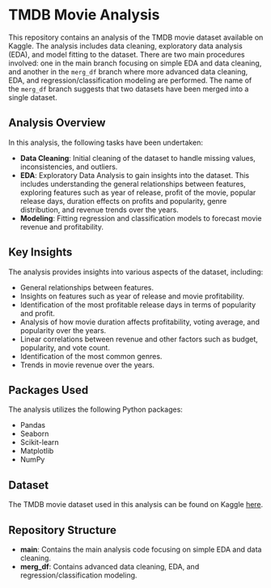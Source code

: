 # TMDB Movie Analysis

This repository contains an analysis of the TMDB movie dataset available on Kaggle. The analysis includes data cleaning, exploratory data analysis (EDA), and model fitting to the dataset. There are two main procedures involved: one in the main branch focusing on simple EDA and data cleaning, and another in the `merg_df` branch where more advanced data cleaning, EDA, and regression/classification modeling are performed. The name of the `merg_df` branch suggests that two datasets have been merged into a single dataset.

## Analysis Overview

In this analysis, the following tasks have been undertaken:

- **Data Cleaning**: Initial cleaning of the dataset to handle missing values, inconsistencies, and outliers.
- **EDA**: Exploratory Data Analysis to gain insights into the dataset. This includes understanding the general relationships between features, exploring features such as year of release, profit of the movie, popular release days, duration effects on profits and popularity, genre distribution, and revenue trends over the years.
- **Modeling**: Fitting regression and classification models to forecast movie revenue and profitability.

## Key Insights

The analysis provides insights into various aspects of the dataset, including:

- General relationships between features.
- Insights on features such as year of release and movie profitability.
- Identification of the most profitable release days in terms of popularity and profit.
- Analysis of how movie duration affects profitability, voting average, and popularity over the years.
- Linear correlations between revenue and other factors such as budget, popularity, and vote count.
- Identification of the most common genres.
- Trends in movie revenue over the years.

## Packages Used

The analysis utilizes the following Python packages:

- Pandas
- Seaborn
- Scikit-learn
- Matplotlib
- NumPy

## Dataset

The TMDB movie dataset used in this analysis can be found on Kaggle [here](https://www.kaggle.com/datasets/tmdb/tmdb-movie-metadata/data).

## Repository Structure

- **main**: Contains the main analysis code focusing on simple EDA and data cleaning.
- **merg_df**: Contains advanced data cleaning, EDA, and regression/classification modeling.


